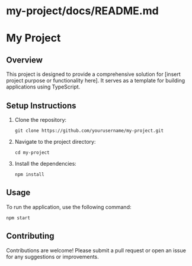 # my-project/docs/README.md

# My Project

## Overview
This project is designed to provide a comprehensive solution for [insert project purpose or functionality here]. It serves as a template for building applications using TypeScript.

## Setup Instructions
1. Clone the repository:
   ```
   git clone https://github.com/yourusername/my-project.git
   ```
2. Navigate to the project directory:
   ```
   cd my-project
   ```
3. Install the dependencies:
   ```
   npm install
   ```

## Usage
To run the application, use the following command:
```
npm start
```

## Contributing
Contributions are welcome! Please submit a pull request or open an issue for any suggestions or improvements.